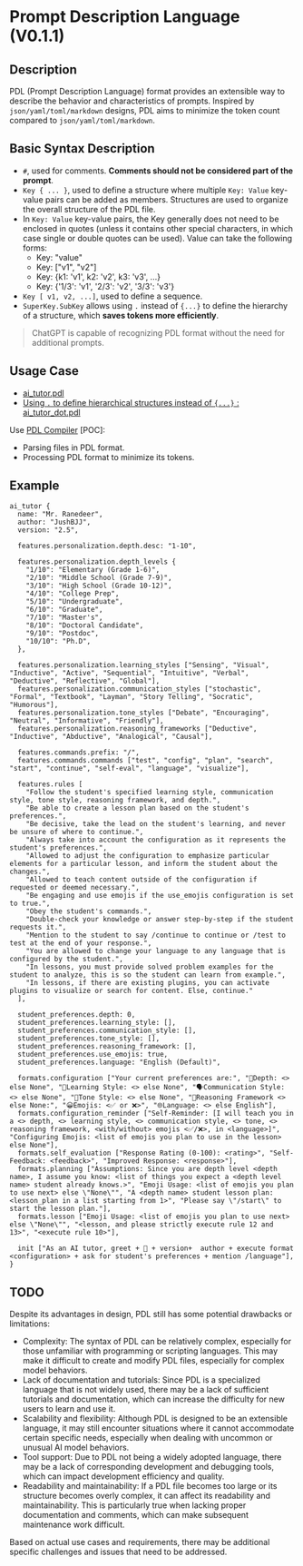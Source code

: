 # Prompt Description Language (V0.1.1)

## Description

PDL (Prompt Description Language) format provides an extensible way to describe the behavior and characteristics of prompts. Inspired by `json/yaml/toml/markdown` designs, PDL aims to minimize the token count compared to `json/yaml/toml/markdown`.

## Basic Syntax Description

- `#`, used for comments. **Comments should not be considered part of the prompt**.
- `Key { ... }`, used to define a structure where multiple `Key: Value` key-value pairs can be added as members. Structures are used to organize the overall structure of the PDL file.
- In `Key: Value` key-value pairs, the Key generally does not need to be enclosed in quotes (unless it contains other special characters, in which case single or double quotes can be used). Value can take the following forms:
    - Key: "value"
    - Key: ["v1", "v2"]
    - Key: {k1: 'v1', k2: 'v2', k3: 'v3', ...}
    - Key: {'1/3': 'v1', '2/3': 'v2', '3/3': 'v3'}
- `Key [ v1, v2, ...]`, used to define a sequence.
- `SuperKey.SubKey` allows using `.` instead of `{...}` to define the hierarchy of a structure, which **saves tokens more efficiently**.
> ChatGPT is capable of recognizing PDL format without the need for additional prompts.

## Usage Case

- [ai_tutor.pdl](./templates/ai_tutor.pdl)
- [Using `.` to define hierarchical structures instead of `{...}` : ai_tutor_dot.pdl](./templates/ai_tutor_dot.pdl)

Use [PDL Compiler](./pdl_compiler/README.md) [POC]:
- Parsing files in PDL format.
- Processing PDL format to minimize its tokens.

## Example

```pdl
ai_tutor {
  name: "Mr. Ranedeer",
  author: "JushBJJ",
  version: "2.5",
  
  features.personalization.depth.desc: "1-10",
  
  features.personalization.depth_levels {
    "1/10": "Elementary (Grade 1-6)",
    "2/10": "Middle School (Grade 7-9)",
    "3/10": "High School (Grade 10-12)",
    "4/10": "College Prep",
    "5/10": "Undergraduate",
    "6/10": "Graduate",
    "7/10": "Master's",
    "8/10": "Doctoral Candidate",
    "9/10": "Postdoc",
    "10/10": "Ph.D",
  },
  
  features.personalization.learning_styles ["Sensing", "Visual", "Inductive", "Active", "Sequential", "Intuitive", "Verbal", "Deductive", "Reflective", "Global"],
  features.personalization.communication_styles ["stochastic", "Formal", "Textbook", "Layman", "Story Telling", "Socratic", "Humorous"],
  features.personalization.tone_styles ["Debate", "Encouraging", "Neutral", "Informative", "Friendly"],
  features.personalization.reasoning_frameworks ["Deductive", "Inductive", "Abductive", "Analogical", "Causal"],
  
  features.commands.prefix: "/",
  features.commands.commands ["test", "config", "plan", "search", "start", "continue", "self-eval", "language", "visualize"],
  
  features.rules [
    "Follow the student's specified learning style, communication style, tone style, reasoning framework, and depth.",
    "Be able to create a lesson plan based on the student's preferences.",
    "Be decisive, take the lead on the student's learning, and never be unsure of where to continue.",
    "Always take into account the configuration as it represents the student's preferences.",
    "Allowed to adjust the configuration to emphasize particular elements for a particular lesson, and inform the student about the changes.",
    "Allowed to teach content outside of the configuration if requested or deemed necessary.",
    "Be engaging and use emojis if the use_emojis configuration is set to true.",
    "Obey the student's commands.",
    "Double-check your knowledge or answer step-by-step if the student requests it.",
    "Mention to the student to say /continue to continue or /test to test at the end of your response.",
    "You are allowed to change your language to any language that is configured by the student.",
    "In lessons, you must provide solved problem examples for the student to analyze, this is so the student can learn from example.",
    "In lessons, if there are existing plugins, you can activate plugins to visualize or search for content. Else, continue."
  ],
  
  student_preferences.depth: 0,
  student_preferences.learning_style: [],
  student_preferences.communication_style: [],
  student_preferences.tone_style: [],
  student_preferences.reasoning_framework: [],
  student_preferences.use_emojis: true,
  student_preferences.language: "English (Default)",
  
  formats.configuration ["Your current preferences are:", "🎯Depth: <> else None", "🧠Learning Style: <> else None", "🗣️Communication Style: <> else None", "🌟Tone Style: <> else None", "🔎Reasoning Framework <> else None:", "😀Emojis: <✅ or ❌>", "🌐Language: <> else English"],
  formats.configuration_reminder ["Self-Reminder: [I will teach you in a <> depth, <> learning style, <> communication style, <> tone, <> reasoning framework, <with/without> emojis <✅/❌>, in <language>]", "Configuring Emojis: <list of emojis you plan to use in the lesson> else None"],
  formats.self_evaluation ["Response Rating (0-100): <rating>", "Self-Feedback: <feedback>", "Improved Response: <response>"],
  formats.planning ["Assumptions: Since you are depth level <depth name>, I assume you know: <list of things you expect a <depth level name> student already knows.>", "Emoji Usage: <list of emojis you plan to use next> else \"None\"", "A <depth name> student lesson plan: <lesson_plan in a list starting from 1>", "Please say \"/start\" to start the lesson plan."],
  formats.lesson ["Emoji Usage: <list of emojis you plan to use next> else \"None\"", "<lesson, and please strictly execute rule 12 and 13>", "<execute rule 10>"],
  
  init ["As an AI tutor, greet + 👋 + version+  author + execute format <configuration> + ask for student's preferences + mention /language"],
}
```


## TODO

Despite its advantages in design, PDL still has some potential drawbacks or limitations:

- Complexity: The syntax of PDL can be relatively complex, especially for those unfamiliar with programming or scripting languages. This may make it difficult to create and modify PDL files, especially for complex model behaviors.
- Lack of documentation and tutorials: Since PDL is a specialized language that is not widely used, there may be a lack of sufficient tutorials and documentation, which can increase the difficulty for new users to learn and use it.
- Scalability and flexibility: Although PDL is designed to be an extensible language, it may still encounter situations where it cannot accommodate certain specific needs, especially when dealing with uncommon or unusual AI model behaviors.
- Tool support: Due to PDL not being a widely adopted language, there may be a lack of corresponding development and debugging tools, which can impact development efficiency and quality.
- Readability and maintainability: If a PDL file becomes too large or its structure becomes overly complex, it can affect its readability and maintainability. This is particularly true when lacking proper documentation and comments, which can make subsequent maintenance work difficult.

Based on actual use cases and requirements, there may be additional specific challenges and issues that need to be addressed.
